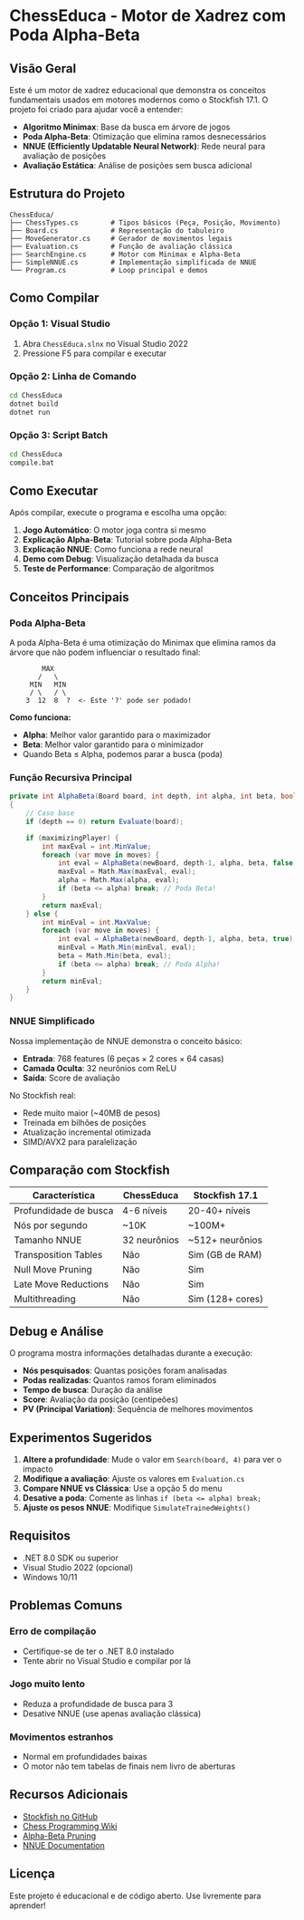 # ChessEduca - Motor de Xadrez com Poda Alpha-Beta

## Visão Geral

Este é um motor de xadrez educacional que demonstra os conceitos fundamentais usados em motores modernos como o Stockfish 17.1. O projeto foi criado para ajudar você a entender:

- **Algoritmo Minimax**: Base da busca em árvore de jogos
- **Poda Alpha-Beta**: Otimização que elimina ramos desnecessários
- **NNUE (Efficiently Updatable Neural Network)**: Rede neural para avaliação de posições
- **Avaliação Estática**: Análise de posições sem busca adicional

## Estrutura do Projeto

```
ChessEduca/
├── ChessTypes.cs        # Tipos básicos (Peça, Posição, Movimento)
├── Board.cs             # Representação do tabuleiro
├── MoveGenerator.cs     # Gerador de movimentos legais
├── Evaluation.cs        # Função de avaliação clássica
├── SearchEngine.cs      # Motor com Minimax e Alpha-Beta
├── SimpleNNUE.cs        # Implementação simplificada de NNUE
└── Program.cs           # Loop principal e demos
```

## Como Compilar

### Opção 1: Visual Studio
1. Abra `ChessEduca.slnx` no Visual Studio 2022
2. Pressione F5 para compilar e executar

### Opção 2: Linha de Comando
```bash
cd ChessEduca
dotnet build
dotnet run
```

### Opção 3: Script Batch
```bash
cd ChessEduca
compile.bat
```

## Como Executar

Após compilar, execute o programa e escolha uma opção:

1. **Jogo Automático**: O motor joga contra si mesmo
2. **Explicação Alpha-Beta**: Tutorial sobre poda Alpha-Beta
3. **Explicação NNUE**: Como funciona a rede neural
4. **Demo com Debug**: Visualização detalhada da busca
5. **Teste de Performance**: Comparação de algoritmos

## Conceitos Principais

### Poda Alpha-Beta

A poda Alpha-Beta é uma otimização do Minimax que elimina ramos da árvore que não podem influenciar o resultado final:

```
        MAX
       /   \
     MIN   MIN
     / \   / \
    3  12  8  ?  <- Este '?' pode ser podado!
```

**Como funciona:**
- **Alpha**: Melhor valor garantido para o maximizador
- **Beta**: Melhor valor garantido para o minimizador
- Quando Beta ≤ Alpha, podemos parar a busca (poda)

### Função Recursiva Principal

```csharp
private int AlphaBeta(Board board, int depth, int alpha, int beta, bool maximizingPlayer)
{
    // Caso base
    if (depth == 0) return Evaluate(board);

    if (maximizingPlayer) {
        int maxEval = int.MinValue;
        foreach (var move in moves) {
            int eval = AlphaBeta(newBoard, depth-1, alpha, beta, false);
            maxEval = Math.Max(maxEval, eval);
            alpha = Math.Max(alpha, eval);
            if (beta <= alpha) break; // Poda Beta!
        }
        return maxEval;
    } else {
        int minEval = int.MaxValue;
        foreach (var move in moves) {
            int eval = AlphaBeta(newBoard, depth-1, alpha, beta, true);
            minEval = Math.Min(minEval, eval);
            beta = Math.Min(beta, eval);
            if (beta <= alpha) break; // Poda Alpha!
        }
        return minEval;
    }
}
```

### NNUE Simplificado

Nossa implementação de NNUE demonstra o conceito básico:

- **Entrada**: 768 features (6 peças × 2 cores × 64 casas)
- **Camada Oculta**: 32 neurônios com ReLU
- **Saída**: Score de avaliação

No Stockfish real:
- Rede muito maior (~40MB de pesos)
- Treinada em bilhões de posições
- Atualização incremental otimizada
- SIMD/AVX2 para paralelização

## Comparação com Stockfish

| Característica | ChessEduca | Stockfish 17.1 |
|----------------|------------|----------------|
| Profundidade de busca | 4-6 níveis | 20-40+ níveis |
| Nós por segundo | ~10K | ~100M+ |
| Tamanho NNUE | 32 neurônios | ~512+ neurônios |
| Transposition Tables | Não | Sim (GB de RAM) |
| Null Move Pruning | Não | Sim |
| Late Move Reductions | Não | Sim |
| Multithreading | Não | Sim (128+ cores) |

## Debug e Análise

O programa mostra informações detalhadas durante a execução:

- **Nós pesquisados**: Quantas posições foram analisadas
- **Podas realizadas**: Quantos ramos foram eliminados
- **Tempo de busca**: Duração da análise
- **Score**: Avaliação da posição (centipeões)
- **PV (Principal Variation)**: Sequência de melhores movimentos

## Experimentos Sugeridos

1. **Altere a profundidade**: Mude o valor em `Search(board, 4)` para ver o impacto
2. **Modifique a avaliação**: Ajuste os valores em `Evaluation.cs`
3. **Compare NNUE vs Clássica**: Use a opção 5 do menu
4. **Desative a poda**: Comente as linhas `if (beta <= alpha) break;`
5. **Ajuste os pesos NNUE**: Modifique `SimulateTrainedWeights()`

## Requisitos

- .NET 8.0 SDK ou superior
- Visual Studio 2022 (opcional)
- Windows 10/11

## Problemas Comuns

### Erro de compilação
- Certifique-se de ter o .NET 8.0 instalado
- Tente abrir no Visual Studio e compilar por lá

### Jogo muito lento
- Reduza a profundidade de busca para 3
- Desative NNUE (use apenas avaliação clássica)

### Movimentos estranhos
- Normal em profundidades baixas
- O motor não tem tabelas de finais nem livro de aberturas

## Recursos Adicionais

- [Stockfish no GitHub](https://github.com/official-stockfish/Stockfish)
- [Chess Programming Wiki](https://www.chessprogramming.org/)
- [Alpha-Beta Pruning](https://en.wikipedia.org/wiki/Alpha-beta_pruning)
- [NNUE Documentation](https://github.com/official-stockfish/nnue-pytorch)

## Licença

Este projeto é educacional e de código aberto. Use livremente para aprender!
